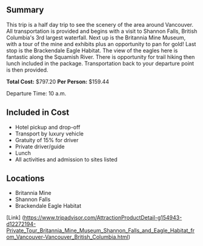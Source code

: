 ## Summary
This trip is a half day trip to see the scenery of the area around Vancouver.  All transportation is provided and begins with a visit to Shannon Falls, British Columbia's 3rd largest waterfall.  Next up is the Britannia Mine Museum, with a tour of the mine and exhibits plus an opportunity to pan for gold!  Last stop is the Brackendale Eagle Habitat.  The view of the eagles here is fantastic along the Squamish River.  There is opportunity for trail hiking then lunch included in the package.  Transportation back to your departure point is then provided.

**Total Cost:** $797.20
**Per Person:** $159.44

Departure Time: 10 a.m.

## Included in Cost
* Hotel pickup and drop-off 
* Transport by luxury vehicle
* Gratuity of 15% for driver
* Private driver/guide 
* Lunch
* All activities and admission to sites listed

## Locations
* Britannia Mine
* Shannon Falls
* Brackendale Eagle Habitat

[Link] (https://www.tripadvisor.com/AttractionProductDetail-g154943-d12272194-Private_Tour_Britannia_Mine_Museum_Shannon_Falls_and_Eagle_Habitat_from_Vancouver-Vancouver_British_Columbia.html)
